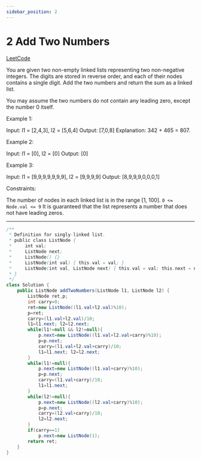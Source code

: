 ```yaml
---
sidebar_position: 2
---
```


# 2 Add Two Numbers

[LeetCode](https://leetcode.com/problems/add-two-numbers/)

You are given two non-empty linked lists representing two non-negative integers. The digits are stored in reverse order, and each of their nodes contains a single digit. Add the two numbers and return the sum as a linked list.

You may assume the two numbers do not contain any leading zero, except the number 0 itself.

 

Example 1:


Input: l1 = [2,4,3], l2 = [5,6,4]
Output: [7,0,8]
Explanation: 342 + 465 = 807.

Example 2:

Input: l1 = [0], l2 = [0]
Output: [0]

Example 3:

Input: l1 = [9,9,9,9,9,9,9], l2 = [9,9,9,9]
Output: [8,9,9,9,0,0,0,1]
 

Constraints:

The number of nodes in each linked list is in the range [1, 100].
`0 <= Node.val <= 9`
It is guaranteed that the list represents a number that does not have leading zeros.

---


~~~java
/**
 * Definition for singly-linked list.
 * public class ListNode {
 *     int val;
 *     ListNode next;
 *     ListNode() {}
 *     ListNode(int val) { this.val = val; }
 *     ListNode(int val, ListNode next) { this.val = val; this.next = next; }
 * }
 */
class Solution {
    public ListNode addTwoNumbers(ListNode l1, ListNode l2) {
        ListNode ret,p;
        int carry=0;
        ret=new ListNode((l1.val+l2.val)%10);
        p=ret;
        carry=(l1.val+l2.val)/10;
        l1=l1.next; l2=l2.next;
        while(l1!=null && l2!=null){
            p.next=new ListNode((l1.val+l2.val+carry)%10);
            p=p.next;
            carry=(l1.val+l2.val+carry)/10;
            l1=l1.next; l2=l2.next;
        }
        while(l1!=null){
            p.next=new ListNode((l1.val+carry)%10);
            p=p.next;
            carry=(l1.val+carry)/10;
            l1=l1.next;
        }
        while(l2!=null){
            p.next=new ListNode((l2.val+carry)%10);
            p=p.next;
            carry=(l2.val+carry)/10;
            l2=l2.next;
        }
        if(carry==1)
            p.next=new ListNode(1);
        return ret;
    }
}
~~~